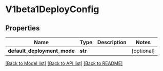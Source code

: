 # V1beta1DeployConfig

## Properties
Name | Type | Description | Notes
------------ | ------------- | ------------- | -------------
**default_deployment_mode** | **str** |  | [optional]

[[Back to Model list]](../README.md#documentation-for-models) [[Back to API list]](../README.md#documentation-for-api-endpoints) [[Back to README]](../README.md)


